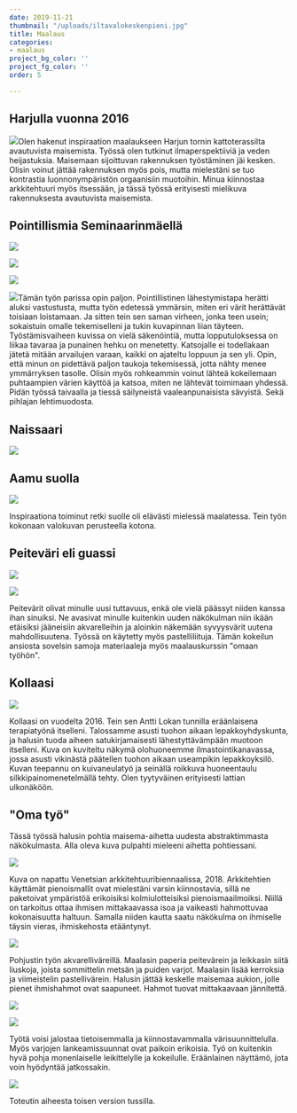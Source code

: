 ```yaml
---
date: 2019-11-21
thumbnail: "/uploads/iltavalokeskenpieni.jpg"
title: Maalaus
categories:
- maalaus
project_bg_color: ''
project_fg_color: ''
order: 5

---
```

## Harjulla vuonna 2016

![](/uploads/harjukollaasi.jpg)Olen hakenut inspiraation maalaukseen Harjun tornin kattoterassilta avautuvista maisemista. Työssä olen tutkinut ilmaperspektiiviä ja veden heijastuksia. Maisemaan sijoittuvan rakennuksen työstäminen jäi kesken. Olisin voinut jättää rakennuksen myös pois, mutta mielestäni se tuo kontrastia luonnonympäristön orgaanisiin muotoihin. Minua kiinnostaa arkkitehtuuri myös itsessään, ja tässä työssä erityisesti mielikuva rakennuksesta avautuvista maisemista.   

## Pointillismia Seminaarinmäellä

![](/uploads/pointalkuperpieni.jpg)

![](/uploads/pointkollaasi2.jpg)

![](/uploads/pointtyöpieni.jpg)

![](/uploads/poinkollaasi.jpg)Tämän työn parissa opin paljon. Pointillistinen lähestymistapa herätti aluksi vastustusta, mutta työn edetessä ymmärsin, miten eri värit herättävät toisiaan loistamaan. Ja sitten tein sen saman virheen, jonka teen usein; sokaistuin omalle tekemiselleni ja tukin kuvapinnan liian täyteen. Työstämisvaiheen kuvissa on vielä säkenöintiä, mutta lopputuloksessa on liikaa tavaraa ja punainen hehku on menetetty. Katsojalle ei todellakaan jätetä mitään arvailujen varaan, kaikki on ajateltu loppuun ja sen yli. Opin, että minun on pidettävä paljon taukoja tekemisessä, jotta nähty menee ymmärryksen tasolle. Olisin myös rohkeammin voinut lähteä kokeilemaan puhtaampien värien käyttöä ja katsoa, miten ne lähtevät toimimaan yhdessä. Pidän työssä taivaalla ja tiessä säilyneistä vaaleanpunaisista sävyistä. Sekä pihlajan lehtimuodosta.

## Naissaari

![](/uploads/naissaaripieni.jpg)

## Aamu suolla

![](/uploads/aamusuolla2pieni.jpg)

Inspiraationa toiminut retki suolle oli elävästi mielessä maalatessa. Tein työn kokonaan valokuvan perusteella kotona.

## Peiteväri eli guassi

![](/uploads/kannutyövaihepieni.jpg)

![](/uploads/kannuvalmispieni.jpg)

Peitevärit olivat minulle uusi tuttavuus, enkä ole vielä päässyt niiden kanssa ihan sinuiksi. Ne avasivat minulle kuitenkin uuden näkökulman niin ikään etäisiksi jääneisiin akvarelleihin ja aloinkin näkemään syvyysvärit uutena mahdollisuutena. Työssä on käytetty myös pastelliliituja. Tämän kokeilun ansiosta sovelsin samoja materiaaleja myös maalauskurssin "omaan työhön". 

## Kollaasi

![](/uploads/lepakkopieni.jpg)

Kollaasi on vuodelta 2016. Tein sen Antti Lokan tunnilla eräänlaisena terapiatyönä itselleni. Talossamme asusti tuohon aikaan lepakkoyhdyskunta, ja halusin tuoda aiheen satukirjamaisesti lähestyttävämpään muotoon itselleni. Kuva on kuviteltu näkymä olohuoneemme ilmastointikanavassa, jossa asusti vikinästä päätellen tuohon aikaan useampikin lepakkoyksilö. Kuvan teepannu on kuivaneulatyö ja seinällä roikkuva huoneentaulu silkkipainomenetelmällä tehty. Olen tyytyväinen erityisesti lattian ulkonäköön.

## "Oma työ"

Tässä työssä halusin pohtia maisema-aihetta uudesta abstraktimmasta näkökulmasta. Alla oleva kuva pulpahti mieleeni aihetta pohtiessani. 

![](/uploads/metsäpieni.jpg)

Kuva on napattu Venetsian arkkitehtuuribiennaalissa, 2018. Arkkitehtien käyttämät pienoismallit ovat mielestäni varsin kiinnostavia, sillä ne paketoivat ympäristöä erikoisiksi kolmiulotteisiksi pienoismaailmoiksi. Niillä on tarkoitus ottaa ihmisen mittakaavassa isoa ja vaikeasti hahmottuvaa kokonaisuutta haltuun. Samalla niiden kautta saatu näkökulma on ihmiselle täysin vieras, ihmiskehosta etääntynyt. 

![](/uploads/tmkollaasi.jpg)

Pohjustin työn akvarelliväreillä. Maalasin paperia peitevärein ja leikkasin siitä liuskoja, joista sommittelin metsän ja puiden varjot. Maalasin lisää kerroksia ja viimeistelin pastellivärein. Halusin jättää keskelle maisemaa aukion, jolle pienet ihmishahmot ovat saapuneet. Hahmot tuovat mittakaavaan jännitettä. 

![](/uploads/tikkumetsä2pieni.jpg)

![](/uploads/tmkollaasipieni.jpg)

Työtä voisi jalostaa tietoisemmalla ja kiinnostavammalla värisuunnittelulla. Myös varjojen lankeamissuunnat ovat paikoin erikoisia. Työ on kuitenkin hyvä pohja monenlaiselle leikittelylle ja kokeilulle. Eräänlainen näyttämö, jota voin hyödyntää jatkossakin.

![](/uploads/tikkumetsä_tussipieni.jpg)

Toteutin aiheesta toisen version tussilla.